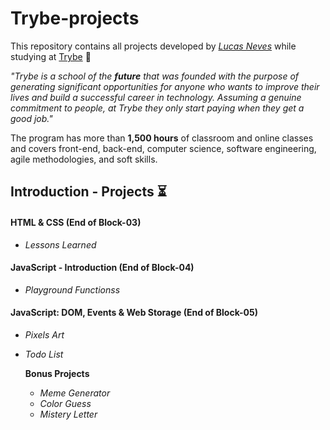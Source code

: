 # Trybe-projects

This repository contains all projects developed by *[Lucas Neves](https://www.linkedin.com/in/l-neves/)* while studying at [Trybe](https://www.betrybe.com/) :rocket:

*"Trybe is a school of the **future** that was founded with the purpose of generating significant opportunities for anyone who wants to improve their lives and build a successful career in technology. Assuming a genuine commitment to people, at Trybe they only start paying when they get a good job."*

The program has more than **1,500 hours** of classroom and online classes and covers front-end, back-end, computer science, software engineering, agile methodologies, and soft skills.

## Introduction - Projects :hourglass_flowing_sand:

#### HTML & CSS (End of Block-03)
- *Lessons Learned*
#### JavaScript - Introduction (End of Block-04)
- *Playground Functionss*
#### JavaScript: DOM, Events & Web Storage (End of Block-05)
- *Pixels Art*
- *Todo List*

   **Bonus Projects**  
   - *Meme Generator*  
   - *Color Guess*  
   - *Mistery Letter*  
